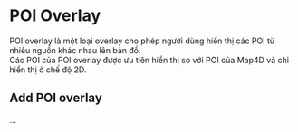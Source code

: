 # POI Overlay

POI overlay là một loại overlay cho phép người dùng hiển thị các POI từ nhiều nguồn khác nhau lên bản đồ.  
Các POI của POI overlay được ưu tiên hiển thị so với POI của Map4D và chỉ hiển thị ở chế độ 2D.

## Add POI overlay

...